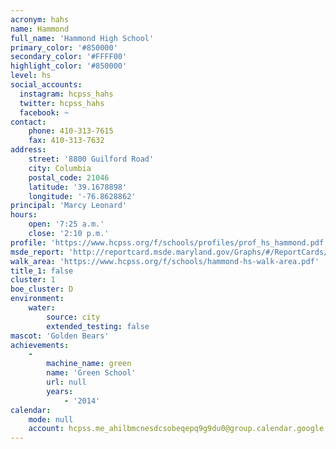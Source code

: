 ```yaml
---
acronym: hahs
name: Hammond
full_name: 'Hammond High School'
primary_color: '#850000'
secondary_color: '#FFFF00'
highlight_color: '#850000'
level: hs
social_accounts:
  instagram: hcpss_hahs
  twitter: hcpss_hahs
  facebook: ~
contact:
    phone: 410-313-7615
    fax: 410-313-7632
address:
    street: '8800 Guilford Road'
    city: Columbia
    postal_code: 21046
    latitude: '39.1678898'
    longitude: '-76.8628862'
principal: 'Marcy Leonard'
hours:
    open: '7:25 a.m.'
    close: '2:10 p.m.'
profile: 'https://www.hcpss.org/f/schools/profiles/prof_hs_hammond.pdf'
msde_report: 'http://reportcard.msde.maryland.gov/Graphs/#/ReportCards/ReportCardSchool/1//1/13/0619/'
walk_area: 'https://www.hcpss.org/f/schools/hammond-hs-walk-area.pdf'
title_1: false
cluster: 1
boe_cluster: D
environment:
    water:
        source: city
        extended_testing: false
mascot: 'Golden Bears'
achievements:
    -
        machine_name: green
        name: 'Green School'
        url: null
        years:
            - '2014'
calendar:
    mode: null
    account: hcpss.me_ahilbmcnesdcsobeqepq9g9du0@group.calendar.google.com
---
```

